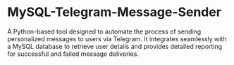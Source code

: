 # MySQL-Telegram-Message-Sender
A Python-based tool designed to automate the process of sending personalized messages to users via Telegram. It integrates seamlessly with a MySQL database to retrieve user details and provides detailed reporting for successful and failed message deliveries. 
